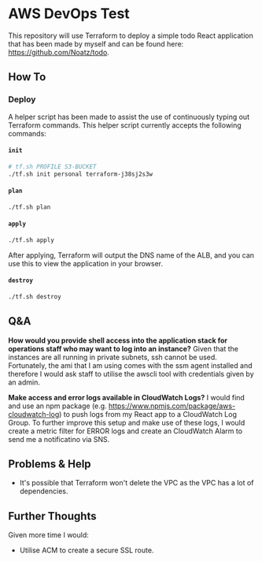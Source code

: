 # AWS DevOps Test

This repository will use Terraform to deploy a simple todo React application that has been made by myself and can be found here: https://github.com/Noatz/todo.

## How To

### Deploy

A helper script has been made to assist the use of continuously typing out Terraform commands. This helper script currently accepts the following commands:

#### `init`

```bash
# tf.sh PROFILE S3-BUCKET
./tf.sh init personal terraform-j38sj2s3w
```

#### `plan`

```bash
./tf.sh plan
```

#### `apply`

```bash
./tf.sh apply
```

After applying, Terraform will output the DNS name of the ALB, and you can use this to view the application in your browser.

#### `destroy`

```bash
./tf.sh destroy
```

## Q&A

**How would you provide shell access into the application stack for operations staff who may want to log into an instance?** Given that the instances are all running in private subnets, ssh cannot be used. Fortunately, the ami that I am using comes with the ssm agent installed and therefore I would ask staff to utilise the awscli tool with credentials given by an admin.

**Make access and error logs available in CloudWatch Logs?** I would find and use an npm package (e.g. https://www.npmjs.com/package/aws-cloudwatch-log) to push logs from my React app to a CloudWatch Log Group. To further improve this setup and make use of these logs, I would create a metric filter for ERROR logs and create an CloudWatch Alarm to send me a notificatino via SNS.

## Problems & Help

- It's possible that Terraform won't delete the VPC as the VPC has a lot of dependencies.

## Further Thoughts

Given more time I would:

- Utilise ACM to create a secure SSL route.
